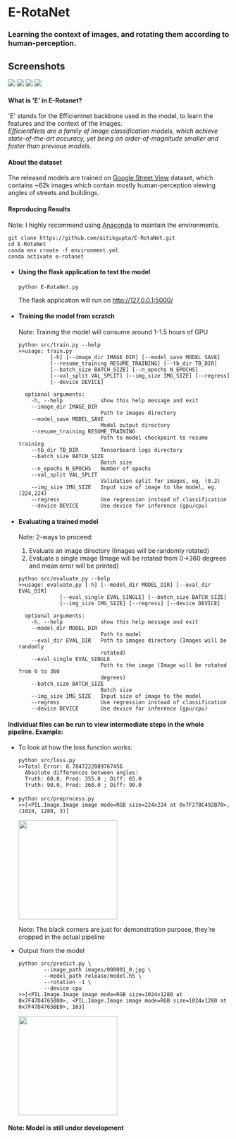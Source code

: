 # E-RotaNet
### Learning the context of images, and rotating them according to human-perception.

## Screenshots
<img src="https://raw.githubusercontent.com/aitikgupta/E-RotaNet/master/screenshots/Screenshot%20from%202020-06-30%2009-39-19.png">

<img src="https://raw.githubusercontent.com/aitikgupta/E-RotaNet/master/screenshots/Screenshot%20from%202020-06-30%2009-39-36.png">

<img src="https://raw.githubusercontent.com/aitikgupta/E-RotaNet/master/screenshots/Screenshot%20from%202020-06-30%2009-39-58.png">

<img src="https://raw.githubusercontent.com/aitikgupta/E-RotaNet/master/screenshots/Screenshot%20from%202020-06-30%2009-40-12.png">

#### What is 'E' in E-Rotanet?
'E' stands for the Efficientnet backbone used in the model, to learn the features and the context of the images.<br>
*EfficientNets are a family of image classification models, which achieve state-of-the-art accuracy, yet being an order-of-magnitude smaller and faster than previous models.*

#### About the dataset
The released models are trained on [Google Street View](https://www.crcv.ucf.edu/data/GMCP_Geolocalization/) dataset, which contains ~62k images which contain mostly human-perception viewing angles of streets and buildings. 

#### Reproducing Results
Note: I highly recommend using [Anaconda](https://anaconda.org/) to maintain the environments.


```
git clone https://github.com/aitikgupta/E-RotaNet.git
cd E-RotaNet
conda env create -f environment.yml
conda activate e-rotanet
```


*   #### Using the flask application to test the model              
      ```
      python E-RotaNet.py
      ```
      The flask application will run on http://127.0.0.1:5000/
*   #### Training the model from scratch
    Note: Training the model will consume around 1-1.5 hours of GPU
      ```
      python src/train.py --help
      >>usage: train.py
                [-h] [--image_dir IMAGE_DIR] [--model_save MODEL_SAVE]
                [--resume_training RESUME_TRAINING] [--tb_dir TB_DIR]
                [--batch_size BATCH_SIZE] [--n_epochs N_EPOCHS]
                [--val_split VAL_SPLIT] [--img_size IMG_SIZE] [--regress]
                [--device DEVICE]

        optional arguments:
          -h, --help            show this help message and exit
          --image_dir IMAGE_DIR
                                Path to images directory
          --model_save MODEL_SAVE
                                Model output directory
          --resume_training RESUME_TRAINING
                                Path to model checkpoint to resume training
          --tb_dir TB_DIR       Tensorboard logs directory
          --batch_size BATCH_SIZE
                                Batch size
          --n_epochs N_EPOCHS   Number of epochs
          --val_split VAL_SPLIT
                                Validation split for images, eg. (0.2)
          --img_size IMG_SIZE   Input size of image to the model, eg. (224,224)
          --regress             Use regression instead of classification
          --device DEVICE       Use device for inference (gpu/cpu)
      ```
*   #### Evaluating a trained model
    Note: 2-ways to proceed:<br>

      1.   Evaluate an image directory (Images will be randomly rotated) 
      2.   Evaluate a single image (Image will be rotated from 0->360 degrees and mean error will be printed)


      ```
      python src/evaluate.py --help
      >>usage: evaluate.py [-h] [--model_dir MODEL_DIR] [--eval_dir EVAL_DIR]
                   [--eval_single EVAL_SINGLE] [--batch_size BATCH_SIZE]
                   [--img_size IMG_SIZE] [--regress] [--device DEVICE]

        optional arguments:
          -h, --help            show this help message and exit
          --model_dir MODEL_DIR
                                Path to model
          --eval_dir EVAL_DIR   Path to images directory (Images will be randomly
                                rotated)
          --eval_single EVAL_SINGLE
                                Path to the image (Image will be rotated from 0 to 360
                                degrees)
          --batch_size BATCH_SIZE
                                Batch size
          --img_size IMG_SIZE   Input size of image to the model
          --regress             Use regression instead of classification
          --device DEVICE       Use device for inference (gpu/cpu)

      ```

#### Individual files can be run to view intermediate steps in the whole pipeline. Example:


*   To look at how the loss function works:
    ```
    python src/loss.py
    >>Total Error: 0.7847222089767456
      Absolute differences between angles:
      Truth: 60.0, Pred: 355.0 ; Diff: 65.0
      Truth: 90.0, Pred: 360.0 ; Diff: 90.0
    ```
*   
    ```
    python src/preprocess.py
    >>[<PIL.Image.Image image mode=RGB size=224x224 at 0x7F278C492B70>, (1024, 1280, 3)]
    ```
    <img src="https://raw.githubusercontent.com/aitikgupta/E-RotaNet/master/screenshots/Figure_1.png" height="224">

    Note: The black corners are just for demonstration purpose, they're cropped in the actual pipeline

*   Output from the model
    ```
    python src/predict.py \
            --image_path images/000001_0.jpg \
            --model_path release/model.h5 \
            --rotation -1 \
            --device cpu
    >>[<PIL.Image.Image image mode=RGB size=1024x1280 at 0x7F47D4765080>, <PIL.Image.Image image mode=RGB size=1024x1280 at 0x7F47D4765BE0>, 163]
    ```
    <img src="https://raw.githubusercontent.com/aitikgupta/E-RotaNet/master/screenshots/Figure_2.png" height="224">

  #### Note: Model is still under development


